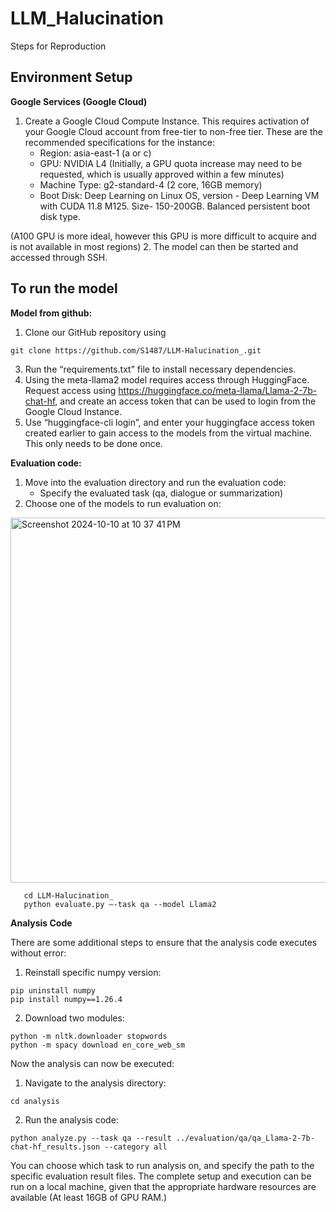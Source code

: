 # LLM_Halucination

 Steps for Reproduction
## Environment Setup
__Google Services (Google Cloud)__
1. Create a Google Cloud Compute Instance. This requires activation of your Google Cloud account from free-tier to non-free tier. These are the recommended specifications for the instance:
   - Region: asia-east-1 (a or c)
   - GPU: NVIDIA L4 (Initially, a GPU quota increase may need to be requested, which is usually approved within a few minutes)
   - Machine Type: g2-standard-4 (2 core, 16GB memory)
   - Boot Disk: Deep Learning on Linux OS, version - Deep Learning VM with CUDA 11.8 M125. Size- 150-200GB. Balanced persistent boot disk type.

(A100 GPU is more ideal, however this GPU is more difficult to acquire and is not available in most regions)
2. The model can then be started and accessed through SSH.

## To run the model
__Model from github:__

1. Clone our GitHub repository using
```
git clone https://github.com/S1487/LLM-Halucination_.git
```
3. Run the “requirements.txt” file to install necessary dependencies.
4. Using the meta-llama2 model requires access through HuggingFace. Request access using https://huggingface.co/meta-llama/Llama-2-7b-chat-hf, and create an access token that can be used to login from the Google Cloud Instance.
5. Use “huggingface-cli login”, and enter your huggingface access token created earlier to gain access to the models from the virtual machine. This only needs to be done once.

   
__Evaluation code:__

1. Move into the evaluation directory and run the evaluation code:
   - Specify the evaluated task (qa, dialogue or summarization)
2. Choose one of the models to run evaluation on:
<img width="584" alt="Screenshot 2024-10-10 at 10 37 41 PM" src="https://github.com/user-attachments/assets/1d5a667e-4306-454b-b450-12f0c5079caa">

```
   cd LLM-Halucination_
   python evaluate.py –-task qa --model Llama2
```

__Analysis Code__

There are some additional steps to ensure that the analysis code executes without error:
1. Reinstall specific numpy version:
```
pip uninstall numpy
pip install numpy==1.26.4
```
2. Download two modules:
```
python -m nltk.downloader stopwords
python -m spacy download en_core_web_sm
```

Now the analysis can now be executed:
1. Navigate to the analysis directory:
```
cd analysis
```
2. Run the analysis code:
```
python analyze.py --task qa --result ../evaluation/qa/qa_Llama-2-7b-chat-hf_results.json --category all
```
You can choose which task to run analysis on, and specify the path to the specific evaluation result files.
The complete setup and execution can be run on a local machine, given that the appropriate hardware resources are available (At least 16GB of GPU RAM.)

 
